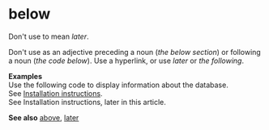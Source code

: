 # below

Don't use to mean *later*. 

Don't use as an adjective preceding a noun (*the below section*) or following a noun (*the code below*). Use a hyperlink, or use *later* or *the* *following*. 

**Examples**  
Use the following code to display information about the database.   
See [Installation instructions](https://example.com/).  
See Installation instructions, later in this article.  

**See also** [above](~/a-z-word-list-term-collections/a/above.md), [later](~/a-z-word-list-term-collections/l/later.md)
